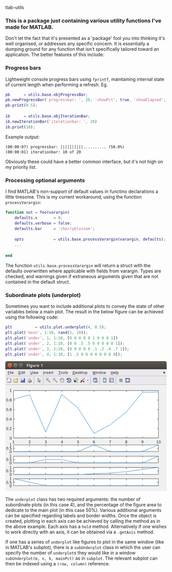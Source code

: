 tlab-utils

### This is a package just containing various utility functions I've made for MATLAB.

Don't let the fact that it's presented as a 'package' fool you into thinking it's well organised, or addresses any specific concern. It is essentially a dumping ground for any function that isn't specifically tailored toward an application. The better features of this include:

### Progress bars
Lightweight console progress bars using `fprintf`, maintaining internal state of current length when performing a refresh. Eg.
```matlab
pb      = utils.base.objProgressBar;
pb.newProgressBar('progressbar: ', 20, 'showPct', true, 'showElapsed', true);
pb.print(0.5);

ib      = utils.base.objIterationBar;
ib.newIterationBar('iterationbar: ', 20)
ib.print(10);
```
Example output:
```
(00:00:07) progressbar: ||||||||||.......... (50.0%)
(00:00:01) iterationbar: 10 of 20
```
Obviously these could have a better common interface, but it's not high on my priority list.

### Processing optional arguments
I find MATLAB's non-support of default values in functino declarations a little tiresome. This is my current workaround, using the function `processVarargin`:
```matlab
function out = foo(varargin)
    defaults.x       = 0;
    defaults.verbose = false;
    defaults.bar     = 'cherryblossom';
    
    opts             = utils.base.processVarargin(varargin, defaults);
    ...
    
end
```
The function `utils.base.processVarargin` will return a struct with the defaults overwritten where applicable with fields from varargin. Types are checked, and warnings given if extraneous arguments given that are not contained in the default struct.

### Subordinate plots (underplot)
Sometimes you want to include additional plots to convey the state of other variables below a main plot. The result in the below figure can be achieved using the following code:
```matlab
plt          = utils.plot.underplot(4, 0.5);
plt.plot('main', 1:10, rand(1, 10));
plt.plot('under', 1, 1:10, [0 0 0 0 0 1 0 0 0 1])
plt.plot('under', 2, 1:10, [0 0 .5 .5 0 0 0 0 0 1]);
plt.plot('under', 3, 1:10, [0 0 0 0 0 .1 .2 .4 .7 1]);
plt.plot('under', 4, 1:10, [1 .5 0 0 0 0 0 0 0 0]);
```
![Matlab Underplot figure][matlabUnderplot]

The `underplot` class has two required arguments: the number of subordinate plots (in this case 4), and the percentage of the figure area to dedicate to the main plot (in this case 50%). Various additional arguments can be specified regarding labels and border widths. Once the object is created, plotting in each axis can be achieved by calling the method as in the above example. Each axis has a `hold` method. Alternatively if one wishes to work directly with an axis, it can be obtained via a `.getAxis` method.

If one has a series of `underplot` like figures to plot in the same window (like in MATLAB's subplot), there is a `subUnderplot` class in which the user can specify the number of `underplot`s they would like in a window `subUnderplot(m, n, k, mainPct)` as in `subplot`. The relevant subplot can then be indexed using a `(row, column)` reference.

[matlabUnderplot]: https://github.com/ornithos/matlab-utils/blob/master/.aux/matlabUnderplot.png "Matlab Underplot figure"

